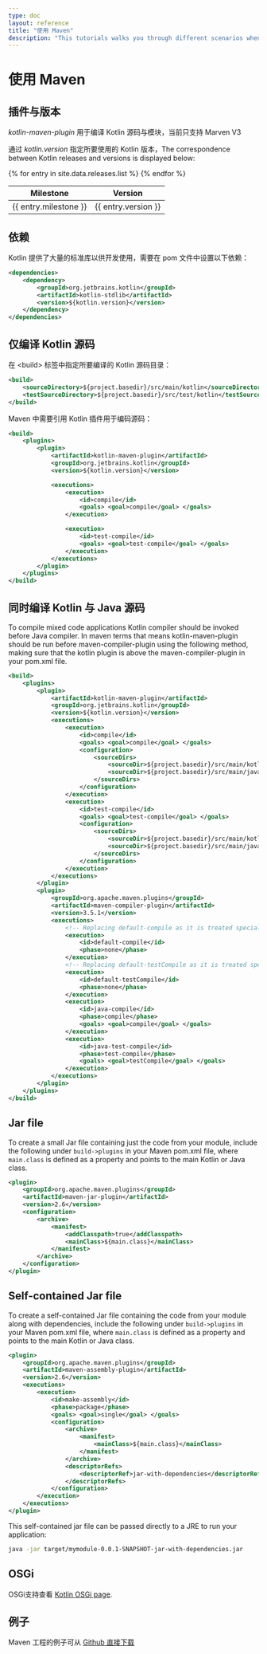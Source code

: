 ```yaml
---
type: doc
layout: reference
title: "使用 Maven"
description: "This tutorials walks you through different scenarios when using Maven for building applications that contain Kotlin code"
---
```


# 使用 Maven

## 插件与版本

*kotlin-maven-plugin* 用于编译 Kotlin 源码与模块，当前只支持 Marven V3

通过 *kotlin.version* 指定所要使用的 Kotlin 版本，The correspondence between Kotlin releases and versions is displayed below:

<table>
<thead>
<tr>
  <th>Milestone</th>
  <th>Version</th>
</tr>
</thead>
<tbody>
{% for entry in site.data.releases.list %}
<tr>
  <td>{{ entry.milestone }}</td>
  <td>{{ entry.version }}</td>
</tr>
{% endfor %}
</tbody>
</table>


## 依赖

Kotlin 提供了大量的标准库以供开发使用，需要在 pom 文件中设置以下依赖：

``` xml
<dependencies>
    <dependency>
        <groupId>org.jetbrains.kotlin</groupId>
        <artifactId>kotlin-stdlib</artifactId>
        <version>${kotlin.version}</version>
    </dependency>
</dependencies>
```

## 仅编译 Kotlin 源码

在 &lt;build&gt; 标签中指定所要编译的 Kotlin 源码目录：

``` xml
<build>
    <sourceDirectory>${project.basedir}/src/main/kotlin</sourceDirectory>
    <testSourceDirectory>${project.basedir}/src/test/kotlin</testSourceDirectory>
</build>
```

Maven 中需要引用 Kotlin 插件用于编码源码：

``` xml
<build>
    <plugins>
        <plugin>
            <artifactId>kotlin-maven-plugin</artifactId>
            <groupId>org.jetbrains.kotlin</groupId>
            <version>${kotlin.version}</version>

            <executions>
                <execution>
                    <id>compile</id>
                    <goals> <goal>compile</goal> </goals>
                </execution>

                <execution>
                    <id>test-compile</id>
                    <goals> <goal>test-compile</goal> </goals>
                </execution>
            </executions>
        </plugin>
    </plugins>
</build>
```

## 同时编译 Kotlin 与 Java 源码

To compile mixed code applications Kotlin compiler should be invoked before Java compiler.
In maven terms that means kotlin-maven-plugin should be run before maven-compiler-plugin using the following method, making sure that the kotlin plugin is above the maven-compiler-plugin in your pom.xml file.

``` xml
<build>
    <plugins>
        <plugin>
            <artifactId>kotlin-maven-plugin</artifactId>
            <groupId>org.jetbrains.kotlin</groupId>
            <version>${kotlin.version}</version>
            <executions>
                <execution>
                    <id>compile</id>
                    <goals> <goal>compile</goal> </goals>
                    <configuration>
                        <sourceDirs>
                            <sourceDir>${project.basedir}/src/main/kotlin</sourceDir>
                            <sourceDir>${project.basedir}/src/main/java</sourceDir>
                        </sourceDirs>
                    </configuration>
                </execution>
                <execution>
                    <id>test-compile</id>
                    <goals> <goal>test-compile</goal> </goals>
                    <configuration>
                        <sourceDirs>
                            <sourceDir>${project.basedir}/src/main/kotlin</sourceDir>
                            <sourceDir>${project.basedir}/src/main/java</sourceDir>
                        </sourceDirs>
                    </configuration>
                </execution>
            </executions>
        </plugin>
        <plugin>
            <groupId>org.apache.maven.plugins</groupId>
            <artifactId>maven-compiler-plugin</artifactId>
            <version>3.5.1</version>
            <executions>
                <!-- Replacing default-compile as it is treated specially by maven -->
                <execution>
                    <id>default-compile</id>
                    <phase>none</phase>
                </execution>
                <!-- Replacing default-testCompile as it is treated specially by maven -->
                <execution>
                    <id>default-testCompile</id>
                    <phase>none</phase>
                </execution>
                <execution>
                    <id>java-compile</id>
                    <phase>compile</phase>
                    <goals> <goal>compile</goal> </goals>
                </execution>
                <execution>
                    <id>java-test-compile</id>
                    <phase>test-compile</phase>
                    <goals> <goal>testCompile</goal> </goals>
                </execution>
            </executions>
        </plugin>
    </plugins>
</build>
```

## Jar file

To create a small Jar file containing just the code from your module, include the following under `build->plugins` in your Maven pom.xml file,
where `main.class` is defined as a property and points to the main Kotlin or Java class.

``` xml
<plugin>
    <groupId>org.apache.maven.plugins</groupId>
    <artifactId>maven-jar-plugin</artifactId>
    <version>2.6</version>
    <configuration>
        <archive>
            <manifest>
                <addClasspath>true</addClasspath>
                <mainClass>${main.class}</mainClass>
            </manifest>
        </archive>
    </configuration>
</plugin>
```

## Self-contained Jar file

To create a self-contained Jar file containing the code from your module along with dependencies, include the following under `build->plugins` in your Maven pom.xml file,
where `main.class` is defined as a property and points to the main Kotlin or Java class.

``` xml
<plugin>
    <groupId>org.apache.maven.plugins</groupId>
    <artifactId>maven-assembly-plugin</artifactId>
    <version>2.6</version>
    <executions>
        <execution>
            <id>make-assembly</id>
            <phase>package</phase>
            <goals> <goal>single</goal> </goals>
            <configuration>
                <archive>
                    <manifest>
                        <mainClass>${main.class}</mainClass>
                    </manifest>
                </archive>
                <descriptorRefs>
                    <descriptorRef>jar-with-dependencies</descriptorRef>
                </descriptorRefs>
            </configuration>
        </execution>
    </executions>
</plugin>
```

This self-contained jar file can be passed directly to a JRE to run your application:

``` bash
java -jar target/mymodule-0.0.1-SNAPSHOT-jar-with-dependencies.jar
```

## OSGi

OSGi支持查看 [Kotlin OSGi page](kotlin-osgi.html).

## 例子

Maven 工程的例子可从 [Github 直接下载](https://github.com/JetBrains/kotlin-examples/archive/master/maven.zip)

